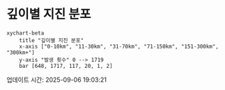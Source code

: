 # 깊이별 지진 분포

```mermaid
xychart-beta
    title "깊이별 지진 분포"
    x-axis ["0-10km", "11-30km", "31-70km", "71-150km", "151-300km", "300km+"]
    y-axis "발생 횟수" 0 --> 1719
    bar [648, 1717, 117, 20, 1, 2]
```

업데이트 시간: 2025-09-06 19:03:21
